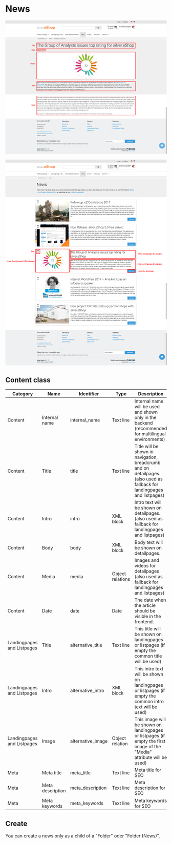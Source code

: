 # News

![](img/news.png)

![](img/news_list.png)

## Content class

|Category|Name|Identifier|Type|Description|
|--------|----|----------|----|-----------|
|Content|Internal name|internal_name|Text line|Internal name will be used and shown only in the backend (recommended for multilingual environments)|
|Content|Title|title|Text line|Title will be shown in navigation, breadcrumb and on detailpages. (also used as fallback for landingpages and listpages)|
|Content|Intro|intro|XML block|Intro text will be shown on detailpages. (also used as fallback for landingpages and listpages)|
|Content|Body|body|XML block|Body text will be shown on detailpages.|
|Content|Media|media|Object relations|Images and videos for detailpages (also used as fallback for landingpages and listpages)|
|Content|Date|date|	Date|	The date when the article should be visible in the frontend.|
|Landingpages and Listpages|Title|	alternative_title|	Text line|	This title will be shown on landingpages or listpages (if empty the common title will be used)|
|Landingpages and Listpages|Intro	|alternative_intro|	XML block|	This intro text will be shown on landingpages or listpages (if empty the common intro text will be used)|
|Landingpages and Listpages|Image|	alternative_image|	Object relation|	This image will be shown on landingpages or listpages (if empty the first image of the "Media" attribute will be used)|
|Meta|Meta title|	meta_title|	Text line|	Meta title for SEO|
|Meta|Meta description|	meta_description|	Text line|	Meta description for SEO|
|Meta|Meta keywords|	meta_keywords|	Text line|	Meta keywords for SEO|

## Create

You can create a news only as a child of a "Folder" oder "Folder (News)". 
